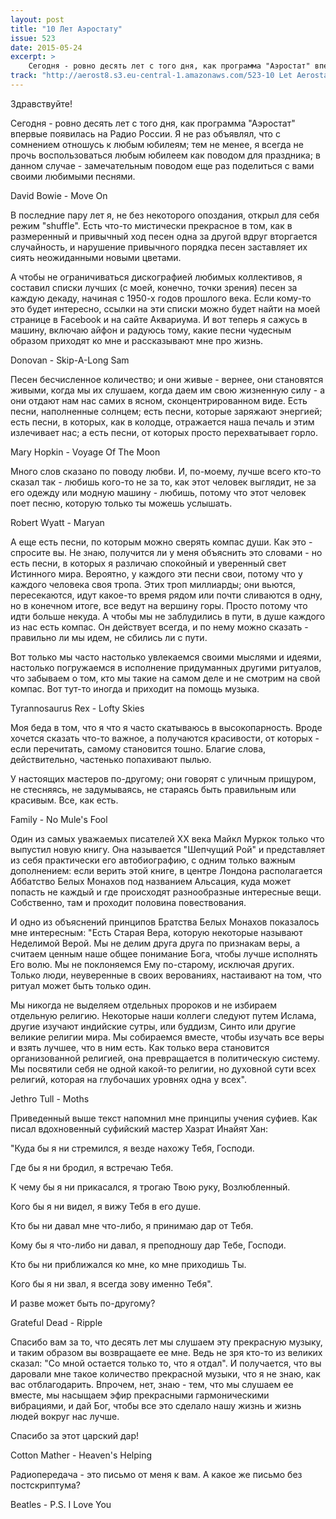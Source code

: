 ```yaml
---
layout: post
title: "10 Лет Аэростату"
issue: 523
date: 2015-05-24
excerpt: >
    Сегодня - ровно десять лет с того дня, как программа "Аэростат" впервые появилась на Радио России. Я не раз объявлял, что с сомнением отношусь к любым юбилеям; тем не менее, я всегда не прочь воспользоваться любым юбилеем как поводом для праздника; в данном случае - замечательным поводом еще раз поделиться с вами своими любимыми песнями.
track: "http://aerost8.s3.eu-central-1.amazonaws.com/523-10 Let Aerostatu.mp3"
---
```


Здравствуйте!

Сегодня - ровно десять лет с того дня, как программа "Аэростат" впервые появилась на Радио России. Я не раз объявлял, что с сомнением отношусь к любым юбилеям; тем не менее, я всегда не прочь воспользоваться любым юбилеем как поводом для праздника; в данном случае - замечательным поводом еще раз поделиться с вами своими любимыми песнями.

David Bowie - Move On

В последние пару лет я, не без некоторого опоздания, открыл для себя режим "shuffle". Есть что-то мистически прекрасное в том, как в размеренный и привычный ход песен одна за другой вдруг вторгается случайность, и нарушение привычного порядка песен заставляет их сиять неожиданными новыми цветами.

А чтобы не ограничиваться дискографией любимых коллективов, я составил списки лучших (с моей, конечно, точки зрения) песен за каждую декаду, начиная с 1950-х годов прошлого века. Если кому-то это будет интересно, ссылки на эти списки можно будет найти на моей странице в Facebook и на сайте Аквариума. И вот теперь я сажусь в машину, включаю айфон и радуюсь тому, какие песни чудесным образом приходят ко мне и рассказывают мне про жизнь.

Donovan - Skip-A-Long Sam

Песен бесчисленное количество; и они живые - вернее, они становятся живыми, когда мы их слушаем, когда даем им свою жизненную силу - а они отдают нам нас самих в ясном, сконцентрированном виде. Есть песни, наполненные солнцем; есть песни, которые заряжают энергией; есть песни, в которых, как в колодце, отражается наша печаль и этим излечивает нас; а есть песни, от которых просто перехватывает горло.

Mary Hopkin - Voyage Of The Moon

Много слов сказано по поводу любви. И, по-моему, лучше всего кто-то сказал так - любишь кого-то не за то, как этот человек выглядит, не за его одежду или модную машину - любишь, потому что этот человек поет песню, которую только ты можешь услышать.

Robert Wyatt - Maryan

А еще есть песни, по которым можно сверять компас души. Как это - спросите вы. Не знаю, получится ли у меня объяснить это словами - но есть песни, в которых я различаю спокойный и уверенный свет Истинного мира. Вероятно, у каждого эти песни свои, потому что у каждого человека своя тропа. Этих троп миллиарды; они вьются, пересекаются, идут какое-то время рядом или почти сливаются в одну, но в конечном итоге, все ведут на вершину горы. Просто потому что идти больше некуда. А чтобы мы не заблудились в пути, в душе каждого из нас есть компас. Он действует всегда, и по нему можно сказать - правильно ли мы идем, не сбились ли с пути.

Вот только мы часто настолько увлекаемся своими мыслями и идеями, настолько погружаемся в исполнение придуманных другими ритуалов, что забываем о том, кто мы такие на самом деле и не смотрим на свой компас. Вот тут-то иногда и приходит на помощь музыка.

Tyrannosaurus Rex - Lofty Skies

Моя беда в том, что я что я часто скатываюсь в высокопарность. Вроде хочется сказать что-то важное, а получаются красивости, от которых - если перечитать, самому становится тошно. Благие слова, действительно, частенько попахивают пылью.

У настоящих мастеров по-другому; они говорят с уличным прищуром, не стесняясь, не задумываясь, не стараясь быть правильным или красивым. Все, как есть.

Family - No Mule's Fool

Один из самых уважаемых писателей XX века Майкл Муркок только что выпустил новую книгу. Она называется "Шепчущий Рой" и представляет из себя практически его автобиографию, с одним только важным дополнением: если верить этой книге, в центре Лондона располагается Аббатство Белых Монахов под названием Альсация, куда может попасть не каждый и где происходят разнообразные интересные вещи. Собственно, там и проходит половина повествования.

И одно из объяснений принципов Братства Белых Монахов показалось мне интересным: "Есть Старая Вера, которую некоторые называют Неделимой Верой. Мы не делим друга друга по признакам веры, а считаем ценным наше общее понимание Бога, чтобы лучше исполнять Его волю. Мы не поклоняемся Ему по-старому, исключая других. Только люди, неуверенные в своих верованиях, настаивают на том, что ритуал может быть только один.

Мы никогда не выделяем отдельных пророков и не избираем отдельную религию. Некоторые наши коллеги следуют путем Ислама, другие изучают индийские сутры, или буддизм, Синто или другие великие религии мира. Мы собираемся вместе, чтобы изучать все веры и взять лучшее, что в ним есть. Как только вера становится организованной религией, она превращается в политическую систему. Мы посвятили себя не одной какой-то религии, но духовной сути всех религий, которая на глубочаших уровнях одна у всех".

Jethro Tull - Moths

Приведенный выше текст напомнил мне принципы учения суфиев. Как писал вдохновенный суфийский мастер Хазрат Инайят Хан:

"Куда бы я ни стремился, я везде нахожу Тебя, Господи.

Где бы я ни бродил, я встречаю Тебя.

К чему бы я ни прикасался, я трогаю Твою руку, Возлюбленный.

Кого бы я ни видел, я вижу Тебя в его душе.

Кто бы ни давал мне что-либо, я принимаю дар от Тебя.

Кому бы я что-либо ни давал, я преподношу дар Тебе, Господи.

Кто бы ни приближался ко мне, ко мне приходишь Ты.

Кого бы я ни звал, я всегда зову именно Тебя".

И разве может быть по-другому?

Grateful Dead - Ripple

Спасибо вам за то, что десять лет мы слушаем эту прекрасную музыку, и таким образом вы возвращаете ее мне. Ведь не зря кто-то из великих сказал: "Со мной остается только то, что я отдал". И получается, что вы даровали мне такое количество прекрасной музыки, что я не знаю, как вас отблагодарить. Впрочем, нет, знаю - тем, что мы слушаем ее вместе, мы насыщаем эфир прекрасными гармоническими вибрациями, и дай Бог, чтобы все это сделало нашу жизнь и жизнь людей вокруг нас лучше.

Спасибо за этот царский дар!

Cotton Mather - Heaven's Helping

Радиопередача - это письмо от меня к вам. А какое же письмо без постскриптума?

Beatles - P.S. I Love You
